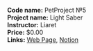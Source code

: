 **Code name:** PetProject №5  
**Project name:** Light Saber  
**Instructor:** Liaret  
**Price:** $0.00  
**Links:** 
[Web Page](https://www.youtube.com/playlist?list=PLq4BcLfcoWan_hgEmXTfjhIsvLUdiHqRw), [Notion](https://www.notion.so/UE4-Lightsaber-Tutorial-377bfa89a05742799ae497a500e22334)